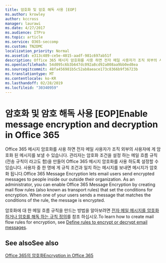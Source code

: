 ```yaml
---
title: 암호화 및 암호 해독 사용 [EOP]
ms.author: krowley
author: kccross
manager: laurawi
ms.date: 4/27/2017
ms.audience: ITPro
ms.topic: article
ms.service: O365-seccomp
ms.custom: TN2DMC
localization_priority: Normal
ms.assetid: e313c489-ce5e-4015-aadf-981c697ab51f
description: Office 365 메시지 암호화를 사용 하면 전자 메일 사용자가 조직 외부의 사용자에 게 암호화 된 메시지를 보낼 수 있습니다. 관리자는 암호화 조건을 설정 하는 메일 흐름 규칙 (전송 규칙)을 만들어 Office 365 메시지 암호화를 사용 하도록 설정할 수 있습니다.
ms.openlocfilehash: 54d095c6b3b647dc092a8cd92a008aa9bb0ed8ea
ms.sourcegitcommit: 48fa456981b5c52ab8aeace173c8366b9f36723b
ms.translationtype: MT
ms.contentlocale: ko-KR
ms.lasthandoff: 02/28/2019
ms.locfileid: "30340959"
---
```

# <a name="enable-message-encryption-and-decryption-in-office-365"></a><span data-ttu-id="c52c9-104">암호화 및 암호 해독 사용 [EOP]</span><span class="sxs-lookup"><span data-stu-id="c52c9-104">Enable message encryption and decryption in Office 365</span></span>

<span data-ttu-id="c52c9-p102">Office 365 메시지 암호화를 사용 하면 전자 메일 사용자가 조직 외부의 사용자에 게 암호화 된 메시지를 보낼 수 있습니다. 관리자는 암호화 조건을 설정 하는 메일 흐름 규칙 (전송 규칙이 라고도 함)을 만들어 Office 365 메시지 암호화를 사용 하도록 설정할 수 있습니다. 사용자 중 한 명에 게 규칙 조건과 일치 하는 메시지를 보내면 메시지가 암호화 됩니다.</span><span class="sxs-lookup"><span data-stu-id="c52c9-p102">Office 365 Message Encryption lets email users send encrypted messages to people inside our outside their organization. As an administrator, you can enable Office 365 Message Encryption by creating mail flow rules (also known as transport rules) that set the conditions for encryption. When one of your users sends a message that matches the conditions of the rule, the message is encrypted.</span></span>
  
<span data-ttu-id="c52c9-108">암호화에 대 한 메일 흐름 규칙을 만드는 방법을 알아보려면 [전자 메일 메시지를 암호화 하거나 암호를 해독 하는 규칙 정의](https://go.microsoft.com/fwlink/p/?LinkID=402846)를 참조 하십시오.</span><span class="sxs-lookup"><span data-stu-id="c52c9-108">To learn how to create mail flow rules for encryption, see [Define rules to encrypt or decrypt email messages](https://go.microsoft.com/fwlink/p/?LinkID=402846).</span></span>
  
## <a name="see-also"></a><span data-ttu-id="c52c9-109">See also</span><span class="sxs-lookup"><span data-stu-id="c52c9-109">See also</span></span>

[<span data-ttu-id="c52c9-110">Office 365의 암호화</span><span class="sxs-lookup"><span data-stu-id="c52c9-110">Encryption in Office 365</span></span>](https://go.microsoft.com/fwlink/p/?LinkID=392525)

